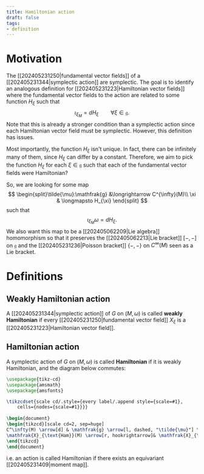 ```yaml
---
title: Hamiltonian action
draft: false
tags:
- definition
---
```

# Motivation
The [[202405231250|fundamental vector fields]] of a [[202405231344|symplectic action]] are symplectic. 
The goal is to identify an analogous definition for [[202405231223|Hamiltonian vector fields]] where the fundamental vector fields to the action are related to some function $H_{\xi}$ such that
$$\iota_{\xi_{M}} = dH_{\xi} \qquad \forall \xi \in \mathfrak{g}.$$
Note that this is already a stronger condition than a symplectic action since each Hamiltonian vector field must be symplectic.
However, this definition has issues.

Most importantly, the function $H_{\xi}$ isn't unique.
In fact, there can be infinitely many of them, since $H_{\xi}$ can differ by a constant.
Therefore, we aim to pick the function $H_{\xi}$ for each $\xi \in \mathfrak{g}$ such that each of the fundamental vector fields were Hamiltonian?

So, we are looking for some map
$$ \begin{split}\tilde{\mu}:\mathfrak{g} &\longrightarrow C^{\infty}(M)\\
						   \xi & \longmapsto H_{\xi}
\end{split}
$$
such that
$$ \iota_{\xi_{M}}\omega = dH_{\xi}.$$
We also want this map to be a [[202405062209|Lie algebra]] homomorphism so that it preserves the [[202405062213|Lie bracket]] $[-,-]$ on $\mathfrak{g}$ and the [[202405231236|Poisson bracket]] $\{-,-\}$ on $C^{\infty}(M)$ seen as a Lie bracket.

# Definitions
## Weakly Hamiltonian action
A [[202405231344|symplectic action]] of $G$ on $(M,\omega)$ is called **weakly Hamiltonian** if every [[202405231250|fundamental vector field]] $X_{\xi}$ is a [[202405231223|Hamiltonian vector field]].

## Hamiltonian action
A symplectic action of $G$ on $(M, \omega)$ is called **Hamiltonian** if it is weakly Hamiltonian, and the diagram below commutes:
```tikz
\usepackage{tikz-cd}
\usepackage{amsmath}
\usepackage{amsfonts}

\tikzcdset{scale cd/.style={every label/.append style={scale=#1},
    cells={nodes={scale=#1}}}}
	
\begin{document}
\begin{tikzcd}[scale cd=2, sep=huge]
C^\infty(M) \arrow[d] & \mathfrak{g} \arrow[l, dashed, "\tilde{\mu}"] \arrow[d]\\
\mathfrak{X}_{\text{Ham}}(M) \arrow[r, hookrightarrow]& \mathfrak{X}_{\text{Symp}}(G)
\end{tikzcd}
\end{document}

```

i.e. an action is called Hamiltonian if there exists an equivariant [[202405231409|moment map]].
